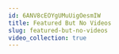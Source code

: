 ```yaml
---
id: 6ANV8cEOYgUMuUigOesmIW
title: Featured But No Videos
slug: featured-but-no-videos
video_collection: true
---
```


